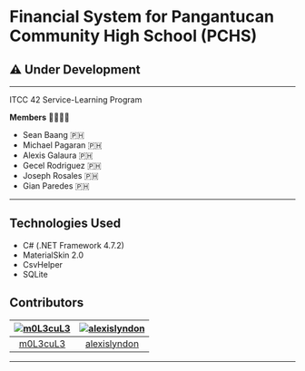 # Financial System for Pangantucan Community High School (PCHS)

## :warning: Under Development

---

ITCC 42 Service-Learning Program

**Members** :family_man_man_boy_boy:

- Sean Baang :philippines:
- Michael Pagaran :philippines:
- Alexis Galaura :philippines:
- Gecel Rodriguez :philippines:
- Joseph Rosales :philippines:
- Gian Paredes :philippines:

---

## Technologies Used

- C# (.NET Framework 4.7.2)
- MaterialSkin 2.0
- CsvHelper
- SQLite

## Contributors

[<img alt="m0L3cuL3" src="https://avatars.githubusercontent.com/u/32866088?v=4&s=117 width=117">](https://github.com/m0L3cuL3) |[<img alt="alexislyndon" src="https://avatars.githubusercontent.com/u/48051317?v=4&s=117 width=117">](https://github.com/alexislyndon) |
:---:|:---:|
[m0L3cuL3](https://github.com/m0L3cuL3)|[alexislyndon](https://github.com/alexislyndon)|

---
